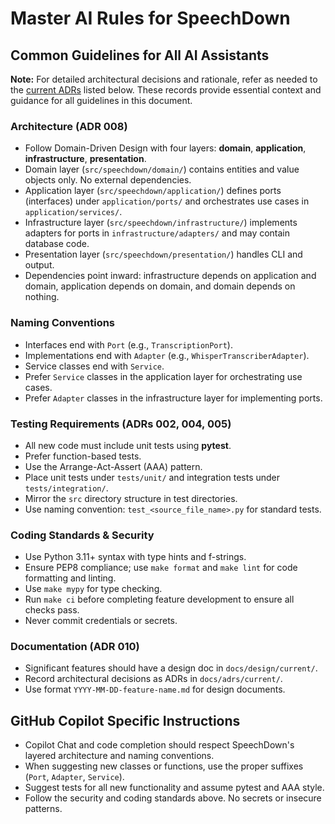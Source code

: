 # Master AI Rules for SpeechDown


## Common Guidelines for All AI Assistants

**Note:** For detailed architectural decisions and rationale, refer as needed to the [current ADRs](../../adrs/current/) listed below. These records provide essential context and guidance for all guidelines in this document.

### Architecture (ADR 008)
- Follow Domain-Driven Design with four layers: **domain**, **application**, **infrastructure**, **presentation**.
- Domain layer (`src/speechdown/domain/`) contains entities and value objects only. No external dependencies.
- Application layer (`src/speechdown/application/`) defines ports (interfaces) under `application/ports/` and orchestrates use cases in `application/services/`.
- Infrastructure layer (`src/speechdown/infrastructure/`) implements adapters for ports in `infrastructure/adapters/` and may contain database code.
- Presentation layer (`src/speechdown/presentation/`) handles CLI and output.
- Dependencies point inward: infrastructure depends on application and domain, application depends on domain, and domain depends on nothing.

### Naming Conventions
- Interfaces end with `Port` (e.g., `TranscriptionPort`).
- Implementations end with `Adapter` (e.g., `WhisperTranscriberAdapter`).
- Service classes end with `Service`.
- Prefer `Service` classes in the application layer for orchestrating use cases.
- Prefer `Adapter` classes in the infrastructure layer for implementing ports.

### Testing Requirements (ADRs 002, 004, 005)
- All new code must include unit tests using **pytest**.
- Prefer function-based tests.
- Use the Arrange-Act-Assert (AAA) pattern.
- Place unit tests under `tests/unit/` and integration tests under `tests/integration/`.
- Mirror the `src` directory structure in test directories.
- Use naming convention: `test_<source_file_name>.py` for standard tests.

### Coding Standards & Security
- Use Python 3.11+ syntax with type hints and f-strings.
- Ensure PEP8 compliance; use `make format` and `make lint` for code formatting and linting.
- Use `make mypy` for type checking.
- Run `make ci` before completing feature development to ensure all checks pass.
- Never commit credentials or secrets.

### Documentation (ADR 010)
- Significant features should have a design doc in `docs/design/current/`.
- Record architectural decisions as ADRs in `docs/adrs/current/`.
- Use format `YYYY-MM-DD-feature-name.md` for design documents.

## GitHub Copilot Specific Instructions
- Copilot Chat and code completion should respect SpeechDown's layered architecture and naming conventions.
- When suggesting new classes or functions, use the proper suffixes (`Port`, `Adapter`, `Service`).
- Suggest tests for all new functionality and assume pytest and AAA style.
- Follow the security and coding standards above. No secrets or insecure patterns.

